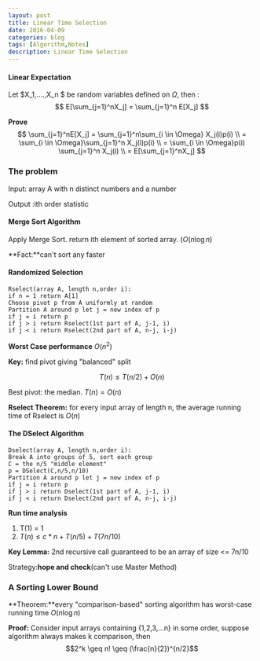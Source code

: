 ```yaml
---
layout: post
title: Linear Time Selection
date: 2016-04-09
categories: blog
tags: [Algorithm,Notes]
description: Linear Time Selection
---
```




#### Linear Expectation
Let $X_1,....,X_n $ be random variables defined on $\Omega$, then :
$$ E[\sum_{j=1}^nX_j] = \sum_{j=1}^n E[X_j]
$$

**Prove**
$$ \sum_{j=1}^nE[X_j] = \sum_{j=1}^n\sum_{i \in \Omega} X_j(i)p(i) \\
 = \sum_{i \in \Omega}\sum_{j=1}^n X_j(i)p(i) \\ = \sum_{i \in \Omega}p(i) \sum_{j=1}^n X_j(i) \\ = E[\sum_{j=1}^nX_j]
$$

### The problem
Input: array A with n distinct numbers and a number 

Output :ith order statistic

#### Merge Sort Algorithm

Apply Merge Sort. return ith element of sorted array. ($O(n\log n$)

**Fact:**can't sort any faster

#### Randomized Selection

```
Rselect(array A, length n,order i):
if n = 1 return A[1]
Choose pivot p from A uniformly at random
Partition A around p let j = new index of p
if j = i return p
if j > i return Rselect(1st part of A, j-1, i)
if j < i return Rselect(2nd part of A, n-j, i-j)
```

**Worst Case performance** $O(n^2)$

**Key:** find pivot giving "balanced" split

$$T(n) \leq T(n/2) + O(n)$$

Best pivot: the median. $T(n) = O(n)$

**Rselect Theorem:** for every input array of length n, the average running time of Rselect is $O(n)$

#### The DSelect Algorithm

```
Dselect(array A, length n,order i):
Break A into groups of 5, sort each group
C = the n/5 "middle element"
p = DSelect(C,n/5,n/10)
Partition A around p let j = new index of p
if j = i return p
if j > i return Dselect(1st part of A, j-1, i)
if j < i return Dselect(2nd part of A, n-j, i-j)
```

**Run time analysis**

1. T(1) = 1
2. $T(n) \leq c*n + T(n/5) + T(7n/10)$

**Key Lemma:** 2nd recursive call guaranteed to be an array of size <= 7n/10

Strategy:**hope and check**(can't use Master Method)

### A Sorting Lower Bound

**Theorem:**every "comparison-based" sorting algorithm has worst-case running time $O(n\log n)$

**Proof:**
Consider input arrays containing {1,2,3,...n} in some order, suppose algorithm always makes k comparison, then
$$2^k \geq n! \geq (\frac{n}{2})^{n/2}$$


